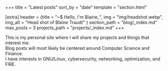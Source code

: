 +++
title = "Latest posts"
sort_by = "date"
template = "section.html"

[extra]
header = {title = "~$ Hello, I'm Blaine_", img = "img/headshot.webp", img_alt = "Head shot of Blaine Traudt" }
section_path = "blog/_index.md"
max_posts = 3
projects_path = "projects/_index.md"
+++

This is my personal site where I will share my projects and things that interest me.
\
Blog posts will most likely be centered around Computer Science and Finance.
\
I have interests in GNU/Linux, cybersecurity, networking, optimization, and FIRE.
